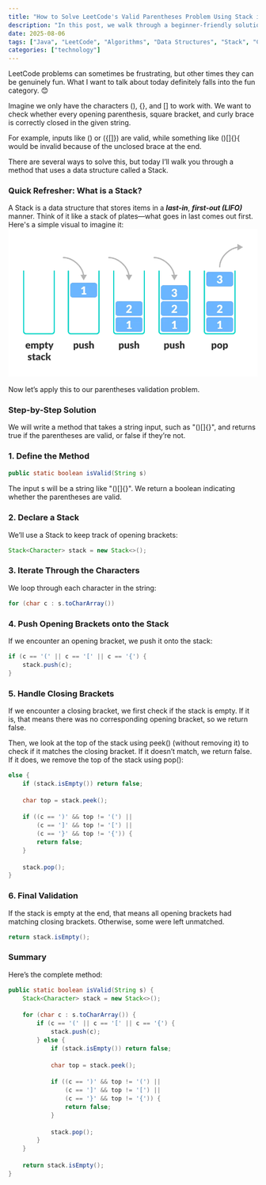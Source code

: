 ```yaml
---
title: "How to Solve LeetCode's Valid Parentheses Problem Using Stack in Java"
description: "In this post, we walk through a beginner-friendly solution to LeetCode's Valid Parentheses problem using the Stack data structure in Java. We explain the logic step by step, making it easy to follow and apply in interviews or practice."
date: 2025-08-06
tags: ["Java", "LeetCode", "Algorithms", "Data Structures", "Stack", "Coding Interview", "Programming"]
categories: ["technology"]
---
```


LeetCode problems can sometimes be frustrating, but other times they can be genuinely fun. What I want to talk about today definitely falls into the fun category. 😊

Imagine we only have the characters (), {}, and [] to work with. We want to check whether every opening parenthesis, square bracket, and curly brace is correctly closed in the given string.

For example, inputs like () or ({[]}) are valid, while something like ()[]{}{ would be invalid because of the unclosed brace at the end.

There are several ways to solve this, but today I’ll walk you through a method that uses a data structure called a Stack.

### Quick Refresher: What is a Stack?
A Stack is a data structure that stores items in a ***last-in***, ***first-out (LIFO)*** manner. Think of it like a stack of plates—what goes in last comes out first. Here's a simple visual to imagine it:
![alt text](../../../assets/images/technology/stack.png)

Now let’s apply this to our parentheses validation problem.

### Step-by-Step Solution
We will write a method that takes a string input, such as "()[]{}", and returns true if the parentheses are valid, or false if they’re not.

### 1. Define the Method
   
```Java
public static boolean isValid(String s)
```

The input s will be a string like "()[]{}". We return a boolean indicating whether the parentheses are valid.

### 2. Declare a Stack
   
We’ll use a Stack to keep track of opening brackets:

```Java
Stack<Character> stack = new Stack<>();
```

### 3. Iterate Through the Characters
   
We loop through each character in the string:

```Java
for (char c : s.toCharArray())
```

### 4. Push Opening Brackets onto the Stack
   
If we encounter an opening bracket, we push it onto the stack:

```Java
if (c == '(' || c == '[' || c == '{') {
    stack.push(c);
}
```

### 5. Handle Closing Brackets
   
If we encounter a closing bracket, we first check if the stack is empty. If it is, that means there was no corresponding opening bracket, so we return false.

Then, we look at the top of the stack using peek() (without removing it) to check if it matches the closing bracket. If it doesn’t match, we return false. If it does, we remove the top of the stack using pop():

```Java
else {
    if (stack.isEmpty()) return false;

    char top = stack.peek();

    if ((c == ')' && top != '(') ||
        (c == ']' && top != '[') ||
        (c == '}' && top != '{')) {
        return false;
    }

    stack.pop();
}
```

### 6. Final Validation

If the stack is empty at the end, that means all opening brackets had matching closing brackets. Otherwise, some were left unmatched.

```Java
return stack.isEmpty();
```

### Summary
Here’s the complete method:

```Java
public static boolean isValid(String s) {
    Stack<Character> stack = new Stack<>();

    for (char c : s.toCharArray()) {
        if (c == '(' || c == '[' || c == '{') {
            stack.push(c);
        } else {
            if (stack.isEmpty()) return false;

            char top = stack.peek();

            if ((c == ')' && top != '(') ||
                (c == ']' && top != '[') ||
                (c == '}' && top != '{')) {
                return false;
            }

            stack.pop();
        }
    }

    return stack.isEmpty();
}
```